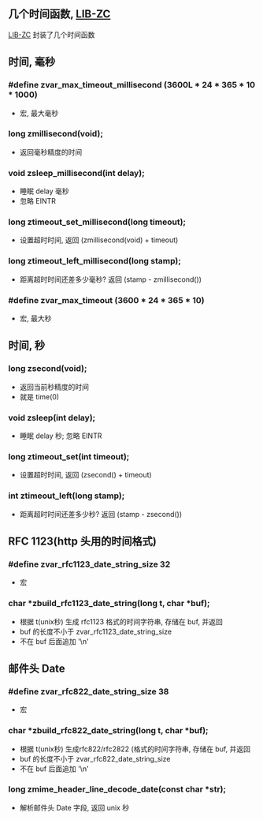 <A name="readme_md" id="readme_md"></A>

## 几个时间函数, [LIB-ZC](https://gitee.com/linuxmail/lib-zc#readme_md)

[LIB-ZC](https://gitee.com/linuxmail/lib-zc#readme_md) 封装了几个时间函数

## 时间, 毫秒

### #define zvar_max_timeout_millisecond (3600L * 24 * 365 * 10 * 1000)

* 宏, 最大毫秒

### long zmillisecond(void);

* 返回毫秒精度的时间 

### void zsleep_millisecond(int delay);

* 睡眠 delay 毫秒
* 忽略 EINTR

### long ztimeout_set_millisecond(long timeout);

* 设置超时时间, 返回 (zmillisecond(void) + timeout)

### long ztimeout_left_millisecond(long stamp);

* 距离超时时间还差多少毫秒? 返回 (stamp - zmillisecond())


### #define zvar_max_timeout (3600 * 24 * 365 * 10)

* 宏, 最大秒

## 时间, 秒

### long zsecond(void);

* 返回当前秒精度的时间
* 就是 time(0)

### void zsleep(int delay);

* 睡眠 delay 秒; 忽略 EINTR

### long ztimeout_set(int timeout);

* 设置超时时间, 返回 (zsecond() + timeout)

### int ztimeout_left(long stamp);

* 距离超时时间还差多少秒? 返回 (stamp - zsecond())

## RFC 1123(http 头用的时间格式)

### #define zvar_rfc1123_date_string_size 32

* 宏

### char *zbuild_rfc1123_date_string(long t, char *buf);

* 根据 t(unix秒) 生成 rfc1123 格式的时间字符串, 存储在 buf, 并返回
* buf 的长度不小于 zvar_rfc1123_date_string_size
* 不在 buf 后面追加 '\n'

## 邮件头 Date

### #define zvar_rfc822_date_string_size 38

* 宏

### char *zbuild_rfc822_date_string(long t, char *buf);

* 根据 t(unix秒) 生成rfc822/rfc2822 (格式的时间字符串, 存储在 buf, 并返回
* buf 的长度不小于 zvar_rfc822_date_string_size
* 不在 buf 后面追加 '\n'


### long zmime_header_line_decode_date(const char *str);

* 解析邮件头 Date 字段, 返回 unix 秒

